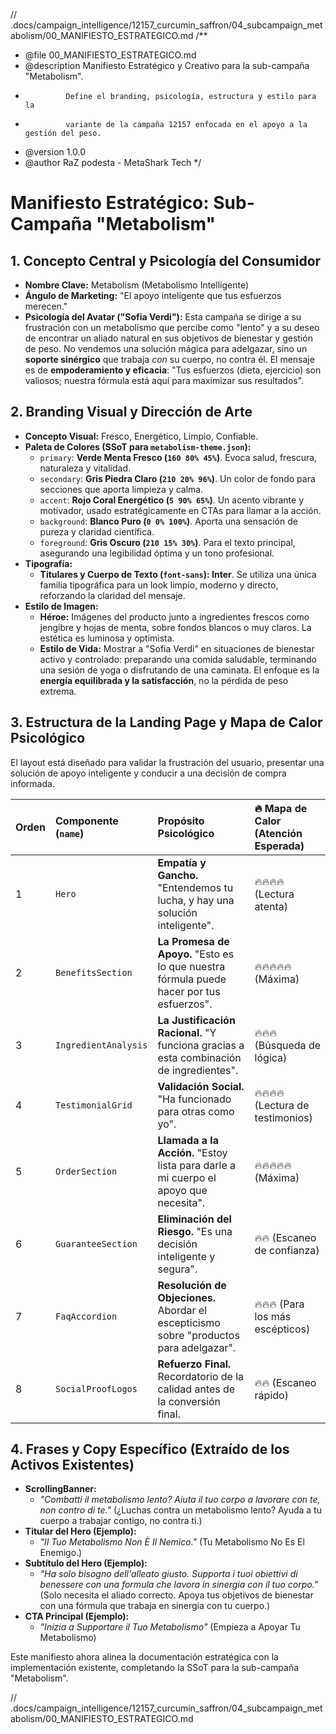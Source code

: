 // .docs/campaign_intelligence/12157_curcumin_saffron/04_subcampaign_metabolism/00_MANIFIESTO_ESTRATEGICO.md
/**
 * @file 00_MANIFIESTO_ESTRATEGICO.md
 * @description Manifiesto Estratégico y Creativo para la sub-campaña "Metabolism".
 *              Define el branding, psicología, estructura y estilo para la
 *              variante de la campaña 12157 enfocada en el apoyo a la gestión del peso.
 * @version 1.0.0
 * @author RaZ podesta - MetaShark Tech
 */

# Manifiesto Estratégico: Sub-Campaña "Metabolism"

## 1. Concepto Central y Psicología del Consumidor

*   **Nombre Clave:** Metabolism (Metabolismo Intelligente)
*   **Ángulo de Marketing:** "El apoyo inteligente que tus esfuerzos merecen."
*   **Psicología del Avatar ("Sofia Verdi"):** Esta campaña se dirige a su frustración con un metabolismo que percibe como "lento" y a su deseo de encontrar un aliado natural en sus objetivos de bienestar y gestión de peso. No vendemos una solución mágica para adelgazar, sino un **soporte sinérgico** que trabaja *con* su cuerpo, no contra él. El mensaje es de **empoderamiento y eficacia**: "Tus esfuerzos (dieta, ejercicio) son valiosos; nuestra fórmula está aquí para maximizar sus resultados".

## 2. Branding Visual y Dirección de Arte

*   **Concepto Visual:** Fresco, Energético, Limpio, Confiable.
*   **Paleta de Colores (SSoT para `metabolism-theme.json`):**
    *   `primary`: **Verde Menta Fresco (`160 80% 45%`)**. Evoca salud, frescura, naturaleza y vitalidad.
    *   `secondary`: **Gris Piedra Claro (`210 20% 96%`)**. Un color de fondo para secciones que aporta limpieza y calma.
    *   `accent`: **Rojo Coral Energético (`5 90% 65%`)**. Un acento vibrante y motivador, usado estratégicamente en CTAs para llamar a la acción.
    *   `background`: **Blanco Puro (`0 0% 100%`)**. Aporta una sensación de pureza y claridad científica.
    *   `foreground`: **Gris Oscuro (`210 15% 30%`)**. Para el texto principal, asegurando una legibilidad óptima y un tono profesional.
*   **Tipografía:**
    *   **Titulares y Cuerpo de Texto (`font-sans`): Inter**. Se utiliza una única familia tipográfica para un look limpio, moderno y directo, reforzando la claridad del mensaje.
*   **Estilo de Imagen:**
    *   **Héroe:** Imágenes del producto junto a ingredientes frescos como jengibre y hojas de menta, sobre fondos blancos o muy claros. La estética es luminosa y optimista.
    *   **Estilo de Vida:** Mostrar a "Sofia Verdi" en situaciones de bienestar activo y controlado: preparando una comida saludable, terminando una sesión de yoga o disfrutando de una caminata. El enfoque es la **energía equilibrada y la satisfacción**, no la pérdida de peso extrema.

## 3. Estructura de la Landing Page y Mapa de Calor Psicológico

El layout está diseñado para validar la frustración del usuario, presentar una solución de apoyo inteligente y conducir a una decisión de compra informada.

| Orden | Componente (`name`)        | Propósito Psicológico                                     | 🔥 Mapa de Calor (Atención Esperada) |
| :---- | :------------------------- | :-------------------------------------------------------- | :------------------------------------- |
| 1     | `Hero`                     | **Empatía y Gancho.** "Entendemos tu lucha, y hay una solución inteligente". | 🔥🔥🔥🔥 (Lectura atenta)             |
| 2     | `BenefitsSection`          | **La Promesa de Apoyo.** "Esto es lo que nuestra fórmula puede hacer por tus esfuerzos". | 🔥🔥🔥🔥🔥 (Máxima)                  |
| 3     | `IngredientAnalysis`       | **La Justificación Racional.** "Y funciona gracias a esta combinación de ingredientes". | 🔥🔥🔥 (Búsqueda de lógica)          |
| 4     | `TestimonialGrid`          | **Validación Social.** "Ha funcionado para otras como yo".      | 🔥🔥🔥🔥 (Lectura de testimonios)     |
| 5     | `OrderSection`             | **Llamada a la Acción.** "Estoy lista para darle a mi cuerpo el apoyo que necesita". | 🔥🔥🔥🔥🔥 (Máxima)                  |
| 6     | `GuaranteeSection`         | **Eliminación del Riesgo.** "Es una decisión inteligente y segura". | 🔥🔥 (Escaneo de confianza)           |
| 7     | `FaqAccordion`             | **Resolución de Objeciones.** Abordar el escepticismo sobre "productos para adelgazar". | 🔥🔥🔥 (Para los más escépticos)     |
| 8     | `SocialProofLogos`         | **Refuerzo Final.** Recordatorio de la calidad antes de la conversión final. | 🔥🔥 (Escaneo rápido)                 |

## 4. Frases y Copy Específico (Extraído de los Activos Existentes)

*   **ScrollingBanner:**
    *   *"Combatti il metabolismo lento? Aiuta il tuo corpo a lavorare con te, non contro di te."* (¿Luchas contra un metabolismo lento? Ayuda a tu cuerpo a trabajar contigo, no contra ti.)
*   **Titular del Hero (Ejemplo):**
    *   *"Il Tuo Metabolismo Non È Il Nemico."* (Tu Metabolismo No Es El Enemigo.)
*   **Subtítulo del Hero (Ejemplo):**
    *   *"Ha solo bisogno dell'alleato giusto. Supporta i tuoi obiettivi di benessere con una formula che lavora in sinergia con il tuo corpo."* (Solo necesita el aliado correcto. Apoya tus objetivos de bienestar con una fórmula que trabaja en sinergia con tu cuerpo.)
*   **CTA Principal (Ejemplo):**
    *   *"Inizia a Supportare il Tuo Metabolismo"* (Empieza a Apoyar Tu Metabolismo)

Este manifiesto ahora alinea la documentación estratégica con la implementación existente, completando la SSoT para la sub-campaña "Metabolism".

// .docs/campaign_intelligence/12157_curcumin_saffron/04_subcampaign_metabolism/00_MANIFIESTO_ESTRATEGICO.md
